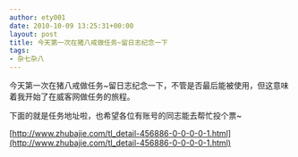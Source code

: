 ```yaml
---
author: ety001
date: 2010-10-09 13:25:31+00:00
layout: post
title: 今天第一次在猪八戒做任务~留日志纪念一下
tags:
- 杂七杂八
---
```


今天第一次在猪八戒做任务~留日志纪念一下，不管是否最后能被使用，但这意味着我开始了在威客网做任务的旅程。

下面的就是任务地址啦，也希望各位有账号的同志能去帮忙投个票~

[http://www.zhubajie.com/tl_detail-456886-0-0-0-0-1.html](http://www.zhubajie.com/tl_detail-456886-0-0-0-0-1.html)
